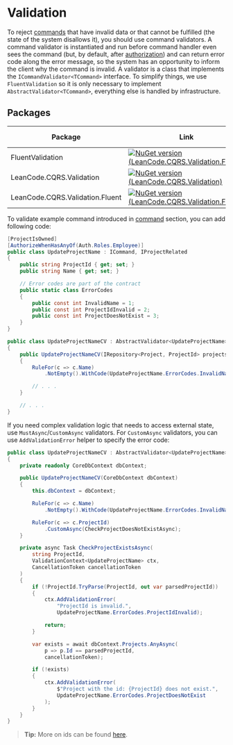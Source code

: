 # Validation

To reject [commands] that have invalid data or that cannot be fulfilled (the state of the system disallows it), you should use command validators. A command validator is instantiated and run before command handler even sees the command (but, by default, after [authorization]) and can return error code along the error message, so the system has an opportunity to inform the client why the command is invalid. A validator is a class that implements the `ICommandValidator<TCommand>` interface. To simplify things, we use `FluentValidation` so it is only necessary to implement `AbstractValidator<TCommand>`, everything else is handled by infrastructure.

## Packages

| Package | Link | Application in section |
| --- | ----------- | ----------- |
| FluentValidation | [![NuGet version (LeanCode.CQRS.Validation.Fluent)](https://img.shields.io/nuget/vpre/FluentValidation.svg?style=flat-square)](https://www.nuget.org/packages/FluentValidation/11.8.0/) | Validation |
| LeanCode.CQRS.Validation | [![NuGet version (LeanCode.CQRS.Validation)](https://img.shields.io/nuget/vpre/LeanCode.CQRS.Validation.svg?style=flat-square)](https://www.nuget.org/packages/LeanCode.CQRS.Validation/8.0.2260-preview/) | `ICommandValidator` |
| LeanCode.CQRS.Validation.Fluent | [![NuGet version (LeanCode.CQRS.Validation.Fluent)](https://img.shields.io/nuget/vpre/LeanCode.CQRS.Validation.Fluent.svg?style=flat-square)](https://www.nuget.org/packages/LeanCode.CQRS.Validation.Fluent/8.0.2260-preview/) | `AbstractValidator` |

To validate example command introduced in [command] section, you can add following code:

```csharp
[ProjectIsOwned]
[AuthorizeWhenHasAnyOf(Auth.Roles.Employee)]
public class UpdateProjectName : ICommand, IProjectRelated
{
    public string ProjectId { get; set; }
    public string Name { get; set; }

    // Error codes are part of the contract
    public static class ErrorCodes
    {
        public const int InvalidName = 1;
        public const int ProjectIdInvalid = 2;
        public const int ProjectDoesNotExist = 3;
    }
}
```

```csharp
public class UpdateProjectNameCV : AbstractValidator<UpdateProjectName>
{
    public UpdateProjectNameCV(IRepository<Project, ProjectId> projects)
    {
        RuleFor(c => c.Name)
            .NotEmpty().WithCode(UpdateProjectName.ErrorCodes.InvalidName);

        // . . .
    }

    // . . .
}
```

If you need complex validation logic that needs to access external state, use `MustAsync`/`CustomAsync` validators. For `CustomAsync` validators, you can use `AddValidationError` helper to specify the error code:

```csharp
public class UpdateProjectNameCV : AbstractValidator<UpdateProjectName>
{
    private readonly CoreDbContext dbContext;

    public UpdateProjectNameCV(CoreDbContext dbContext)
    {
        this.dbContext = dbContext;

        RuleFor(c => c.Name)
            .NotEmpty().WithCode(UpdateProjectName.ErrorCodes.InvalidName);

        RuleFor(c => c.ProjectId)
            .CustomAsync(CheckProjectDoesNotExistAsync);
    }

    private async Task CheckProjectExistsAsync(
        string ProjectId,
        ValidationContext<UpdateProjectName> ctx,
        CancellationToken cancellationToken
    )
    {
        if (!ProjectId.TryParse(ProjectId, out var parsedProjectId))
        {
            ctx.AddValidationError(
                "ProjectId is invalid.",
                UpdateProjectName.ErrorCodes.ProjectIdInvalid);

            return;
        }

        var exists = await dbContext.Projects.AnyAsync(
            p => p.Id == parsedProjectId,
            cancellationToken);

        if (!exists)
        {
            ctx.AddValidationError(
                $"Project with the id: {ProjectId} does not exist.",
                UpdateProjectName.ErrorCodes.ProjectDoesNotExist
            );
        }
    }
}
```

> **Tip:** More on ids can be found [here](../../domain/id/index.md).

[commands]: ../command/index.md
[command]: ../command/index.md
[authorization]: ../authorization/index.md
